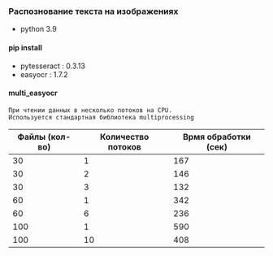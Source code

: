 ### Распознование текста на изображениях
- python 3.9

#### pip install
- pytesseract : 0.3.13
- easyocr : 1.7.2

#### multi_easyocr
    При чтении данных в несколько потоков на CPU. 
    Используется стандартная библиотека multiprocessing

| Файлы (кол-во) | Количество потоков | Врмя обработки (сек) |
|----------------|--------------------|----------------------|
| 30             | 1                  | 167                  |
| 30             | 2                  | 146                  |
| 30             | 3                  | 132                  |
| 60             | 1                  | 342                  |
| 60             | 6                  | 236                  |
| 100            | 1                  | 590                  |
| 100            | 10                 | 408                  |